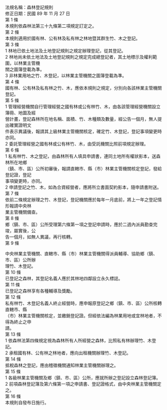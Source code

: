 法規名稱：森林登記規則  
修正日期：民國 89 年 11 月 27 日  
第 1 條  
本規則依森林法第三十九條第二項規定訂定之。  
第 2 條  
本規則適用於國有林、公有林及私有林之林地暨其群生竹、木之登記。  
第 3 條  
1 林地已依土地法及土地登記規則之規定辦理登記，從其登記。  
2 林地尚未依土地法及土地登記規則之規定完成總登記者，其土地標示及權利範圍，以林業主管機  
關之圖簿登載為準。  
3 非林業用地之竹、木登記，以林業主管機關之圖簿登載為準。  
第 4 條  
國有林、公有林及私有林之竹、木，應依本規則之規定，分別向各該林業主管機關登記。  
第 5 條  
1 管理經營機關自行管理經營之國有林或公有林竹、木，由各該管理經營機關設立簿冊、地圖及經  
營計畫，登記森林所在地名稱、面積、竹、木種類及數量，經公告一個月，無人提出確實證明文  
件表示異議後，報請其上級林業主管機關核定，確定竹、木登記，登記事項變更時亦同。  
2 委託管理經營之國有林或公有林竹、木，由受託機關比照前項規定辦理。  
第 6 條  
1 私有林竹、木之登記，由森林所有人填具申請書，連同土地所有權狀影本，送森林所在地鄉  
（鎮、市、區）公所初審後，報請直轄市、縣（市）林業主管機關核定登記，發給登記證，登記  
事項變更時，亦同。  
2 申請登記之竹、木，如為合資經營者，應將所立書面契約影本，隨申請書附送。  
第 7 條  
依前二條規定辦理之竹、木登記，登記機關應於每年一月底前，將上一年之登記情形報請中央林  
業主管機關備查。  
第 8 條  
鄉（鎮、市、區）公所受理第六條第一項之登記申請時，應於二週內派員勘查完竣，屬實後，公  
告一個月，如無人異議，再行核轉。  
第 9 條  


中央林業主管機關、直轄市、縣（市）林業主管機關得派員輔導、協助鄉（鎮、市、區）公所辦  
理竹、木登記。  
第 10 條  
已登記之森林，其登記名義人應於其林地四鄰設立永久標誌。  
第 11 條  
已登記之森林享有各種輔導及獎勵。  
第 12 條  
私有林竹、木登記名義人終止經營時，應申報原登記之鄉（鎮、市、區）公所核轉直轄市、縣  
（市）林業主管機關核定，並繳銷登記證。但經依法編為林業用地或宜林地者，不得為終止之申  
請。  
第 13 條  
1 依森林法第四條規定視為森林所有人所經營之森林，比照私有林辦理竹、木登記。  
2 承租國有林、公有林之林地者，應向出租機關辦理竹、木登記。  
第 14 條  
抵稅森林之登記，應由稽徵機關通知林業主管機關辦理之。  
第 15 條  
1 各級林業主管機關及鄉（鎮、市、區）公所，應就所辦之登記設立森林登記簿。  
2 前項森林登記簿及第六條第一項之申請書、登記證格式，由中央林業主管機關定之。  
第 16 條  
本規則自發布日施行。  


